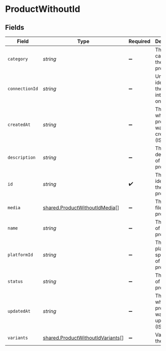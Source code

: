 # ProductWithoutId


## Fields

| Field                                                                                       | Type                                                                                        | Required                                                                                    | Description                                                                                 |
| ------------------------------------------------------------------------------------------- | ------------------------------------------------------------------------------------------- | ------------------------------------------------------------------------------------------- | ------------------------------------------------------------------------------------------- |
| `category`                                                                                  | *string*                                                                                    | :heavy_minus_sign:                                                                          | The category of the product.                                                                |
| `connectionId`                                                                              | *string*                                                                                    | :heavy_minus_sign:                                                                          | Unique identifier of the integration on delta.                                              |
| `createdAt`                                                                                 | *string*                                                                                    | :heavy_minus_sign:                                                                          | The date when the product was created. (ISO 8601)                                           |
| `description`                                                                               | *string*                                                                                    | :heavy_minus_sign:                                                                          | The description of the product.                                                             |
| `id`                                                                                        | *string*                                                                                    | :heavy_check_mark:                                                                          | The unique identifier of the product.                                                       |
| `media`                                                                                     | [shared.ProductWithoutIdMedia](../../../sdk/models/shared/productwithoutidmedia.md)[]       | :heavy_minus_sign:                                                                          | The media files of the product.                                                             |
| `name`                                                                                      | *string*                                                                                    | :heavy_minus_sign:                                                                          | The name of the product.                                                                    |
| `platformId`                                                                                | *string*                                                                                    | :heavy_minus_sign:                                                                          | The platform-specific ID of the product.                                                    |
| `status`                                                                                    | *string*                                                                                    | :heavy_minus_sign:                                                                          | The status of the product.                                                                  |
| `updatedAt`                                                                                 | *string*                                                                                    | :heavy_minus_sign:                                                                          | The date when the product was last updated. (ISO 8601)                                      |
| `variants`                                                                                  | [shared.ProductWithoutIdVariants](../../../sdk/models/shared/productwithoutidvariants.md)[] | :heavy_minus_sign:                                                                          | Variant of the product                                                                      |
